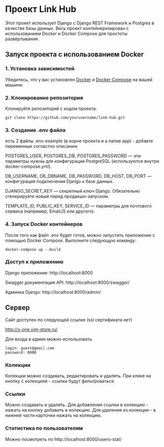 # Проект Link Hub

Этот проект использует Django с Django REST Framework и Postgres в качестве базы данных. Весь проект контейнеризирован с использованием Docker и Docker Compose для простоты развёртывания.

## Запуск проекта с использованием Docker

### 1. Установка зависимостей

Убедитесь, что у вас установлен [Docker](https://www.docker.com/get-started) и [Docker Compose](https://docs.docker.com/compose/install/) на вашей машине.

### 2. Клонирование репозитория

Клонируйте репозиторий с кодом проекта:

```
git clone https://github.com/yourusername/link-hub.git
```
### 3. Создание .env файла
есть 2 файлы .env-example (в корне проекта и а папке app) - добавте переменные согластно описанию

POSTGRES_USER, POSTGRES_DB, POSTGRES_PASSWORD — эти параметры нужны для конфигурации PostgreSQL (используются внутри docker-compose.yml).

DB_USERNAME, DB_DBNAME, DB_PASSWORD, DB_HOST, DB_PORT — конфигурация подключения Django к базе данных.

DJANGO_SECRET_KEY — секретный ключ Django. Обязательно сгенерируйте новый перед продакшн-запуском.

TEMPLATE_ID, PUBLIC_KEY, SERVICE_ID — параметры для почтового сервиса (например, EmailJS или другого).


### 4. Запуск Docker контейнеров

После того как файл .env будет готов, можно запустить приложение с помощью Docker Compose. Выполните следующую команду:

```commandline
docker-compose up --build
```

###  Доступ к приложению
Django приложение: http://localhost:8000

Swagger документация API: http://localhost:8000/swagger/

Админка Django: http://localhost:8000/admin/


## Сервер
Сайт доступен по следующей ссылке (ssl сертификата нет)

http://x-one.vim-store.ru/

Для входа в админ можно использовать 
~~~
login: guest@gmail.com
password: 0000
~~~

### Колекции
Колекции можно создавать, редактировать и удалять. 
При клике на кнопку с колекцией - ссылки будут фильтроваться.

### Ссылки
Можно создавать и удалять. Для добавления ссылки в колекцию - нажать на кнопку добавить в колекцию.
Для удаления из колекции - в нижней части карточки нажать на колекцию.


### Статистика по пользователям
Можно посмотреть по http://localhost:8000/users-stat/